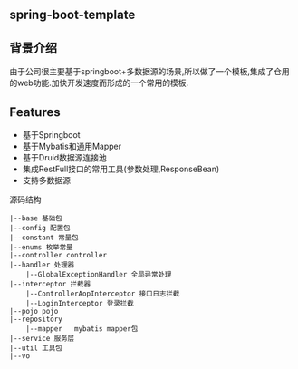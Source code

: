 
spring-boot-template
-------

## 背景介绍
由于公司很主要基于springboot+多数据源的场景,所以做了一个模板,集成了仓用的web功能.加快开发速度而形成的一个常用的模板.

## Features
* 基于Springboot
* 基于Mybatis和通用Mapper
* 基于Druid数据源连接池
* 集成RestFull接口的常用工具(参数处理,ResponseBean)
* 支持多数据源

源码结构
```text
|--base 基础包
|--config 配置包
|--constant 常量包
|--enums 枚举常量
|--controller controller
|--handler 处理器
    |--GlobalExceptionHandler 全局异常处理
|--interceptor 拦截器
    |--ControllerAopInterceptor 接口日志拦截
    |--LoginInterceptor 登录拦截
|--pojo pojo
|--repository
    |--mapper   mybatis mapper包
|--service 服务层
|--util 工具包
|--vo
```
